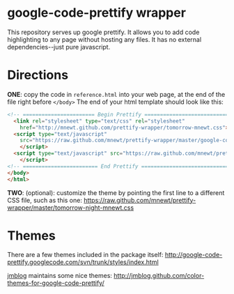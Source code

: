 google-code-prettify wrapper
=======================

This repository serves up google prettify. It allows you to add code highlighting to any page without hosting any files. It has no external dependencies--just pure javascript.


# Directions

**ONE**: copy the code in `reference.html` into your web page, at the end of the file right before `</body>`
The end of your html template should look like this:

```html
<!-- ======================= Begin Prettify ============================-->
  <link rel="stylesheet" type="text/css" rel="stylesheet"
    href="http://mnewt.github.com/prettify-wrapper/tomorrow-mnewt.css">
  <script type="text/javascript"
    src="https://raw.github.com/mnewt/prettify-wrapper/master/google-code-prettify/src/prettify.js">
    </script>
  <script type="text/javascript" src="https://raw.github.com/mnewt/prettify-wrapper/master/styleCode.js">
    </script>
<!-- ======================== End Prettify =============================-->
</body>
</html>
```
**TWO**: (optional): customize the theme by pointing the first line to a different CSS file, such as this one:
https://raw.github.com/mnewt/prettify-wrapper/master/tomorrow-night-mnewt.css


# Themes

There are a few themes included in the package itself:
http://google-code-prettify.googlecode.com/svn/trunk/styles/index.html

[jmblog](https://github.com/jmblog) maintains some nice themes:
http://jmblog.github.com/color-themes-for-google-code-prettify/